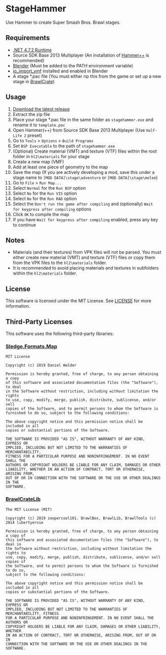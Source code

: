 # StageHammer
Use Hammer to create Super Smash Bros. Brawl stages.

## Requirements
- [.NET 4.7.2 Runtime](https://dotnet.microsoft.com/en-us/download/dotnet-framework/thank-you/net472-web-installer)
- Source SDK Base 2013 Multiplayer (An installation of [Hammer++](https://ficool2.github.io/HammerPlusPlus-Website/) is recommended)
- [Blender](https://www.blender.org/download/) (Must be added to the PATH environment variable)
- [io_import_vmf](https://github.com/lasa01/io_import_vmf/) installed and enabled in Blender
- A stage *.pac file (You must either rip this from the game or set up a new stage in [BrawlCrate](https://github.com/soopercool101/BrawlCrate))

## Usage
1. [Download the latest release](https://github.com/KiwifruitDev/StageHammer/releases/latest/download/stagehammer.zip)
1. Extract the zip file
1. Place your stage *.pac file in the same folder as `stagehammer.exe` and rename it to `template.pac`
1. Open Hammer(++) from Source SDK Base 2013 Multiplayer (Use `Half-Life 2` preset)
1. Go to `Tools` > `Options` > `Build Programs`
1. Set `BSP Executable` to the path of `stagehammer.exe`
1. (Optional) Create material (VMT) and texture (VTF) files within the root folder in `hl2\materials` for your stage
1. Create a new map (VMF)
1. Add at least one piece of geometry to the map
1. Save the map (If you are actively developing a mod, save this under a stage name to `[MOD DATA]\stage\adventure` or `[MOD DATA]\stage\melee`)
1. Go to `File` > `Run Map...`
1. Select `Normal` for the `Run BSP` option
1. Select `No` for the `Run VIS` option
1. Select `No` for the `Run RAD` option
1. Select the `Don't run the game after compiling` and (optionally) `Wait for keypress after compiling` options
1. Click `OK` to compile the map
1. If you have `Wait for keypress after compiling` enabled, press any key to continue

## Notes
- Materials (and their textures) from VPK files will not be parsed. You must either create new material (VMT) and texture (VTF) files or copy them from the VPK files to the `hl2\materials` folder.
- It is recommended to avoid placing materials and textures in subfolders within the `hl2\materials` folder.

## License
This software is licensed under the MIT License. See [LICENSE](LICENSE) for more information.

## Third-Party Licenses
This software uses the following third-party libraries:

### [Sledge.Formats.Map](https://github.com/LogicAndTrick/sledge-formats)

```
MIT License

Copyright (c) 2019 Daniel Walder

Permission is hereby granted, free of charge, to any person obtaining a copy
of this software and associated documentation files (the "Software"), to deal
in the Software without restriction, including without limitation the rights
to use, copy, modify, merge, publish, distribute, sublicense, and/or sell
copies of the Software, and to permit persons to whom the Software is
furnished to do so, subject to the following conditions:

The above copyright notice and this permission notice shall be included in all
copies or substantial portions of the Software.

THE SOFTWARE IS PROVIDED "AS IS", WITHOUT WARRANTY OF ANY KIND, EXPRESS OR
IMPLIED, INCLUDING BUT NOT LIMITED TO THE WARRANTIES OF MERCHANTABILITY,
FITNESS FOR A PARTICULAR PURPOSE AND NONINFRINGEMENT. IN NO EVENT SHALL THE
AUTHORS OR COPYRIGHT HOLDERS BE LIABLE FOR ANY CLAIM, DAMAGES OR OTHER
LIABILITY, WHETHER IN AN ACTION OF CONTRACT, TORT OR OTHERWISE, ARISING FROM,
OUT OF OR IN CONNECTION WITH THE SOFTWARE OR THE USE OR OTHER DEALINGS IN THE
SOFTWARE.
```

### [BrawlCrateLib](https://github.com/soopercool101/BrawlCrate)

```
The MIT License (MIT)

Copyright (c) 2019 soopercool101. BrawlBox, BrawlLib, BrawlTools (c) 2014 libertyernie

Permission is hereby granted, free of charge, to any person obtaining a copy of
this software and associated documentation files (the "Software"), to deal in
the Software without restriction, including without limitation the rights to
use, copy, modify, merge, publish, distribute, sublicense, and/or sell copies of
the Software, and to permit persons to whom the Software is furnished to do so,
subject to the following conditions:

The above copyright notice and this permission notice shall be included in all
copies or substantial portions of the Software.

THE SOFTWARE IS PROVIDED "AS IS", WITHOUT WARRANTY OF ANY KIND, EXPRESS OR
IMPLIED, INCLUDING BUT NOT LIMITED TO THE WARRANTIES OF MERCHANTABILITY, FITNESS
FOR A PARTICULAR PURPOSE AND NONINFRINGEMENT. IN NO EVENT SHALL THE AUTHORS OR
COPYRIGHT HOLDERS BE LIABLE FOR ANY CLAIM, DAMAGES OR OTHER LIABILITY, WHETHER
IN AN ACTION OF CONTRACT, TORT OR OTHERWISE, ARISING FROM, OUT OF OR IN
CONNECTION WITH THE SOFTWARE OR THE USE OR OTHER DEALINGS IN THE SOFTWARE.
```
